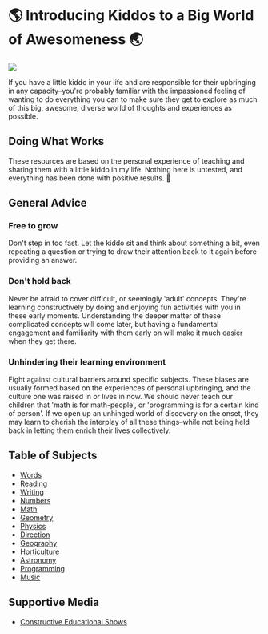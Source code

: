 # 🌎 Introducing Kiddos to a Big World of Awesomeness 🌏

<img src="https://i.imgur.com/KSvosfh.jpg" />

If you have a little kiddo in your life and are responsible for their upbringing in any capacity–you're probably familiar with the impassioned feeling of wanting to do everything you can to make sure they get to explore as much of this big, awesome, diverse world of thoughts and experiences as possible.

## Doing What Works

These resources are based on the personal experience of teaching and sharing them with a little kiddo in my life. Nothing here is untested, and everything has been done with positive results. 🙌

## General Advice

### Free to grow

Don't step in too fast. Let the kiddo sit and think about something a bit, even repeating a question or trying to draw their attention back to it again before providing an answer.

### Don't hold back

Never be afraid to cover difficult, or seemingly 'adult' concepts. They're learning constructively by doing and enjoying fun activities with you in these early moments. Understanding the deeper matter of these complicated concepts will come later, but having a fundamental engagement and familiarity with them early on will make it much easier when they get there.

### Unhindering their learning environment

Fight against cultural barriers around specific subjects. These biases are usually formed based on the experiences of personal upbringing, and the culture one was raised in or lives in now. We should never teach our children that 'math is for math-people', or 'programming is for a certain kind of person'. If we open up an unhinged world of discovery on the onset, they may learn to cherish the interplay of all these things–while not being held back in letting them enrich their lives collectively.

## Table of Subjects

- [Words](https://github.com/obensource/little-kiddo-learning/blob/master/words.md)
- [Reading](https://github.com/obensource/little-kiddo-learning/blob/master/reading.md)
- [Writing](https://github.com/obensource/little-kiddo-learning/blob/master/writing.md)
- [Numbers](https://github.com/obensource/little-kiddo-learning/blob/master/numbers.md)
- [Math](https://github.com/obensource/little-kiddo-learning/blob/master/math.md)
- [Geometry](https://github.com/obensource/little-kiddo-learning/blob/master/geometry.md)
- [Physics](https://github.com/obensource/little-kiddo-learning/blob/master/physics.md)
- [Direction](https://github.com/obensource/little-kiddo-learning/blob/master/direction.md)
- [Geography](https://github.com/obensource/little-kiddo-learning/blob/master/geography.md)
- [Horticulture](https://github.com/obensource/little-kiddo-learning/blob/master/horticulture.md)
- [Astronomy](https://github.com/obensource/little-kiddo-learning/blob/master/astronomy.md)
- [Programming](https://github.com/obensource/little-kiddo-learning/blob/master/programming.md)
- [Music](https://github.com/obensource/little-kiddo-learning/blob/master/music.md)

## Supportive Media

- [Constructive Educational Shows](https://github.com/obensource/little-kiddo-learning/blob/master/constructive-educational-shows.md)
